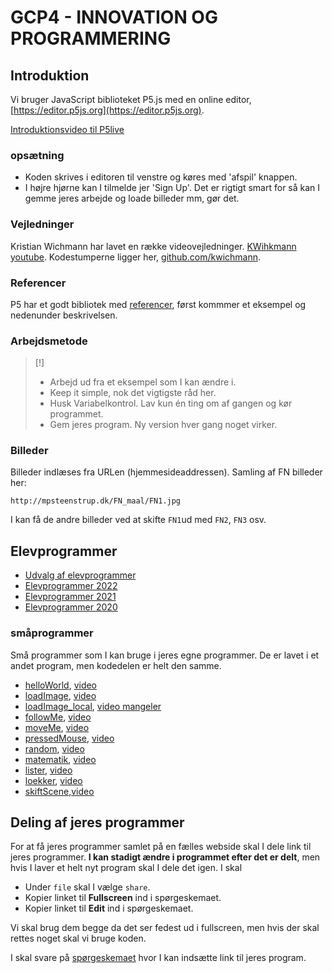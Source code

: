 # GCP4 - INNOVATION OG PROGRAMMERING


## Introduktion
Vi bruger  JavaScript biblioteket P5.js med en online editor,  [https://editor.p5js.org](https://editor.p5js.org).

[Introduktionsvideo til P5live](https://youtu.be/MvpwttXsEIg)

### opsætning
* Koden skrives i editoren til venstre og køres med 'afspil' knappen.
* I højre hjørne kan I tilmelde jer 'Sign Up'. Det er rigtigt smart for så kan I gemme jeres arbejde og loade billeder mm, gør det.

### Vejledninger
Kristian Wichmann har lavet en række videovejledninger. [KWihkmann youtube](https://www.youtube.com/channel/UCRSqTiVe7Rho95hNtd3hJBQ/videos). Kodestumperne ligger her, [github.com/kwichmann](https://github.com/kwichmann/Kreativ-Kodning).

### Referencer
P5 har et godt bibliotek med [referencer](https://p5js.org/reference/), først kommmer et eksempel og nedenunder beskrivelsen.

### Arbejdsmetode
>[!]
> * Arbejd ud fra et eksempel som I kan ændre i.
> * Keep it simple, nok det vigtigste råd her.
> * Husk Variabelkontrol. Lav kun én ting om af gangen og kør programmet.
> * Gem jeres program. Ny version hver gang noget virker.

### Billeder
Billeder indlæses fra URLen (hjemmesideaddressen). Samling af FN billeder her:

 `http://mpsteenstrup.dk/FN_maal/FN1.jpg`

I kan få de andre billeder ved at skifte `FN1`ud med `FN2`, `FN3` osv.

## Elevprogrammer
* [Udvalg af elevprogrammer](http://mpsteenstrup.dk/rysensteen/rysensteen_elev.html)
* [Elevprogrammer 2022](https://mpsteenstrup.github.io/GCP4/elevprogrammer2022/)
* [Elevprogrammer 2021](https://ponye.dk/gcp4Inno2021/)
* [Elevprogrammer 2020](https://mpsteenstrup.github.io/GCP4/elevprogrammer2020/)



### småprogrammer
Små programmer som I kan bruge i jeres egne programmer. De er lavet i et andet program, men kodedelen er helt den samme.

* [helloWorld](https://editor.p5js.org/mpsteenstrup/sketches/CC8lAI4tF), [video](https://youtu.be/n-HZZf-5TOg)
* [loadImage](https://editor.p5js.org/mpsteenstrup/sketches/triAzzxTr), [video](https://youtu.be/W0agzwfQXPg)
* [loadImage_local](https://editor.p5js.org/mpsteenstrup/sketches/Wblcf7mO9), [video mangeler](w)
* [followMe](https://editor.p5js.org/mpsteenstrup/sketches/tspB5ZILi), [video](https://youtu.be/ayX7336Fsf0)
* [moveMe](https://editor.p5js.org/mpsteenstrup/sketches/9ZieKLm4P), [video](https://youtu.be/_RCGfx-2K4w)
* [pressedMouse](https://editor.p5js.org/mpsteenstrup/sketches/wTk6pS1oq), [video](https://youtu.be/AV-Nsb_RWaw)
* [random](https://editor.p5js.org/mpsteenstrup/sketches/LK0YMWU1X), [video](https://youtu.be/joHmvoPg-ho)
* [matematik](https://editor.p5js.org/mpsteenstrup/sketches/7hUwbSiLU),  [video](https://youtu.be/VVzZLOgQYD0)
* [lister](https://editor.p5js.org/mpsteenstrup/sketches/JfiIbxVQn), [video](https://youtu.be/fODA4OegBoQ)
* [loekker](https://editor.p5js.org/mpsteenstrup/sketches/3CKAde4Ky), [video](https://youtu.be/Adri3AgWBA8)
* [skiftScene](https://editor.p5js.org/mpsteenstrup/sketches/xtGFhbA8Y),[video](https://youtu.be/NLR-o1YDO0E)


## Deling af jeres programmer
For at få jeres programmer samlet på en fælles webside skal I dele link til jeres programmer. **I kan stadigt ændre i programmet efter det er delt**, men hvis I laver et helt nyt program skal I dele det igen. I skal

* Under ```file``` skal I vælge ```share```.
* Kopier linket til **Fullscreen** ind i spørgeskemaet.
* Kopier linket til **Edit** ind i spørgeskemaet.

Vi skal brug dem begge da det ser fedest ud i fullscreen, men hvis der skal rettes noget skal vi bruge koden.

I skal svare på  [spørgeskemaet](https://forms.gle/vrBJxifBbVtHPkor8) hvor I kan indsætte link til jeres program.
